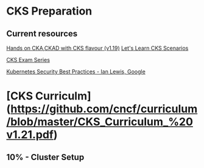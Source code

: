 # CKS Preparation

## Current resources
[Hands on CKA,CKAD with CKS flavour (v1.19)](https://www.youtube.com/watch?v=jZOs8Oips7Q)
[Let's Learn CKS Scenarios](https://saiyampathak.gumroad.com/l/cksbook)

[CKS Exam Series](https://itnext.io/cks-exam-series-1-create-cluster-security-best-practices-50e35aaa67ae)

[Kubernetes Security Best Practices - Ian Lewis, Google](https://www.youtube.com/watch?v=wqsUfvRyYpw&t=76s)


# [CKS Curriculm] (https://github.com/cncf/curriculum/blob/master/CKS_Curriculum_%20v1.21.pdf)

## 10% - Cluster Setup
